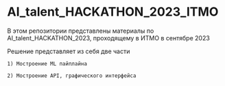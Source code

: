 # AI_talent_HACKATHON_2023_ITMO
В этом репозитории представлены материалы по AI_talent_HACKATHON_2023, проходящему в ИТМО в сентябре 2023

Решение представляет из себя две части

```1) Мостроение ML пайплайна ``` 

```2) Мостроение API, графического интерфейса```

